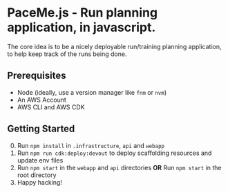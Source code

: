 # PaceMe.js - Run planning application, in javascript.

The core idea is to be a nicely deployable run/training planning application, to help keep track of the runs being done.

## Prerequisites

- Node (ideally, use a version manager like `fnm` or `nvm`)
- An AWS Account
- AWS CLI and AWS CDK

## Getting Started

0. Run `npm install` in `.infrastructure`, `api` and `webapp`
1. Run `npm run cdk:deploy:devout` to deploy scaffolding resources and update env files
2. Run `npm start` in the `webapp` and `api` directories **OR** Run `npm start` in the root directory
3. Happy hacking!